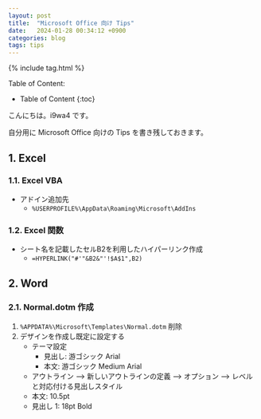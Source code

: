 ```yaml
---
layout: post
title:  "Microsoft Office 向け Tips"
date:   2024-01-28 00:34:12 +0900
categories: blog
tags: tips
---
```


{% include tag.html %}

Table of Content:
- Table of Content
{:toc}

<!-- # h1 -->

こんにちは。i9wa4 です。

自分用に Microsoft Office 向けの Tips を書き残しておきます。

## 1. Excel

### 1.1. Excel VBA

- アドイン追加先
    - `%USERPROFILE%\AppData\Roaming\Microsoft\AddIns`

### 1.2. Excel 関数

- シート名を記載したセルB2を利用したハイパーリンク作成
    - `=HYPERLINK("#'"&B2&"'!$A$1",B2)`

## 2. Word

### 2.1. Normal.dotm 作成

1. `%APPDATA%\Microsoft\Templates\Normal.dotm` 削除
1. デザインを作成し既定に設定する
    - テーマ設定
        - 見出し: 游ゴシック Arial
        - 本文: 游ゴシック Medium Arial
    - アウトライン --> 新しいアウトラインの定義 --> オプション --> レベルと対応付ける見出しスタイル
    - 本文: 10.5pt
    - 見出し 1: 18pt Bold
